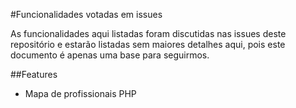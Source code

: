 #Funcionalidades votadas em issues

As funcionalidades aqui listadas foram discutidas nas issues deste repositório 
e estarão listadas sem maiores detalhes aqui, pois este documento é apenas uma base 
para seguirmos.

##Features

 - Mapa de profissionais PHP 

